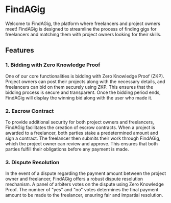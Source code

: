# FindAGig

Welcome to FindAGig, the platform where freelancers and project owners meet! FindAGig is designed to streamline the process of finding gigs for freelancers and matching them with project owners looking for their skills.

## Features

### 1. Bidding with Zero Knowledge Proof

One of our core functionalities is bidding with Zero Knowledge Proof (ZKP). Project owners can post their projects along with the necessary details, and freelancers can bid on them securely using ZKP. This ensures that the bidding process is secure and transparent. Once the bidding period ends, FindAGig will display the winning bid along with the user who made it.

### 2. Escrow Contract

To provide additional security for both project owners and freelancers, FindAGig facilitates the creation of escrow contracts. When a project is awarded to a freelancer, both parties stake a predetermined amount and sign a contract. The freelancer then submits their work through FindAGig, which the project owner can review and approve. This ensures that both parties fulfill their obligations before any payment is made.

### 3. Dispute Resolution

In the event of a dispute regarding the payment amount between the project owner and freelancer, FindAGig offers a robust dispute resolution mechanism. A panel of arbiters votes on the dispute using Zero Knowledge Proof. The number of "yes" and "no" votes determines the final payment amount to be made to the freelancer, ensuring fair and impartial resolution.




